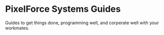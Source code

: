 # PixelForce Systems Guides

Guides to get things done, programming well, and corperate well with your workmates.